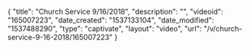 {
    "title": "Church Service 9\/16\/2018",
    "description": "",
    "videoid": "165007223",
    "date_created": "1537133104",
    "date_modified": "1537488290",
    "type": "captivate",
    "layout": "video",
    "url": "\/v\/church-service-9-16-2018\/165007223"
}